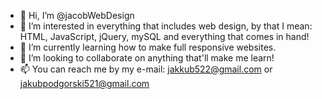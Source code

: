 - 👋 Hi, I’m @jacobWebDesign
- 👀 I’m interested in everything that includes web design, by that I mean: HTML, JavaScript, jQuery, mySQL and everything that comes in hand!
- 🌱 I’m currently learning how to make full responsive websites.
- 💞️ I’m looking to collaborate on anything that'll make me learn!
- 📫 You can reach me by my e-mail: jakkub522@gmail.com or jakubpodgorski521@gmail.com

<!---
jacobWebDesign/jacobWebDesign is a ✨ special ✨ repository because its `README.md` (this file) appears on your GitHub profile.
You can click the Preview link to take a look at your changes.
--->
